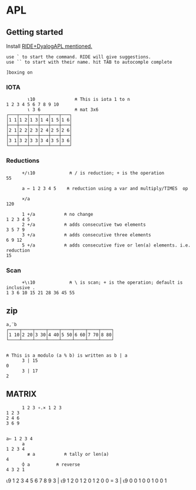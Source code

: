 # APL 


## Getting started

Install [RIDE+DyalogAPL mentioned.](https://mrprajesh.co.in/blog/hello-world-apl.html)

```
use ` to start the command. RIDE will give suggestions.
use `` to start with their name. hit TAB to autocomple complete 
```
`]boxing on`


### IOTA

```
        ⍳10               ⍝ This is iota 1 to n
1 2 3 4 5 6 7 8 9 10
        ⍳ 3 6             ⍝ mat 3x6
┌───┬───┬───┬───┬───┬───┐
│1 1│1 2│1 3│1 4│1 5│1 6│
├───┼───┼───┼───┼───┼───┤
│2 1│2 2│2 3│2 4│2 5│2 6│
├───┼───┼───┼───┼───┼───┤
│3 1│3 2│3 3│3 4│3 5│3 6│
└───┴───┴───┴───┴───┴───┘
```

### Reductions

```
      +/⍳10             ⍝ / is reduction; + is the operation
55

      a ← 1 2 3 4 5    ⍝ reduction using a var and multiply/TIMES  op
      
      ×/a
120

      1 +/a           ⍝ no change
1 2 3 4 5
      2 +/a           ⍝ adds consecutive two elements
3 5 7 9
      3 +/a           ⍝ adds consecutive three elements
6 9 12
      5 +/a           ⍝ adds consecutive five or len(a) elements. i.e. reduction
15
```

### Scan

```
      +\⍳10             ⍝ \ is scan; + is the operation; default is inclusive .
1 3 6 10 15 21 28 36 45 55

```


## zip

```
a,¨b
┌────┬────┬────┬────┬────┬────┬────┬────┐
│1 10│2 20│3 30│4 40│5 50│6 60│7 70│8 80│
└────┴────┴────┴────┴────┴────┴────┴────┘
```
```

⍝ This is a modulo (a % b) is written as b | a 
      3 | 15
0  
      3 | 17
2      

```

## MATRIX
```
      1 2 3 ∘.× 1 2 3
1 2 3
2 4 6
3 6 9

```

```

a← 1 2 3 4
      a
1 2 3 4
        ≢ a           ⍝ tally or len(a)
4
      ⌽ a          ⍝ reverse
4 3 2 1

```


 ⍳9
1 2 3 4 5 6 7 8 9
      3 | ⍳9
1 2 0 1 2 0 1 2 0
      0 = 3 | ⍳9
0 0 1 0 0 1 0 0 1
